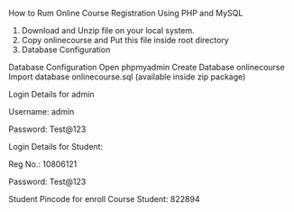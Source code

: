 How to Rum Online Course Registration Using PHP and MySQL

1. Download and Unzip file on your local system.
2. Copy onlinecourse and Put this file inside root directory
3. Database Configuration

Database Configuration
Open phpmyadmin
Create Database onlinecourse
Import database onlinecourse.sql (available inside zip package)



Login Details for admin 

Username: admin

Password: Test@123

Login Details for Student: 

Reg No.: 10806121

Password: Test@123

Student Pincode for enroll Course Student: 822894
